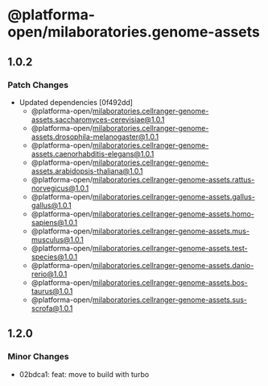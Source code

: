 # @platforma-open/milaboratories.genome-assets

## 1.0.2

### Patch Changes

- Updated dependencies [0f492dd]
  - @platforma-open/milaboratories.cellranger-genome-assets.saccharomyces-cerevisiae@1.0.1
  - @platforma-open/milaboratories.cellranger-genome-assets.drosophila-melanogaster@1.0.1
  - @platforma-open/milaboratories.cellranger-genome-assets.caenorhabditis-elegans@1.0.1
  - @platforma-open/milaboratories.cellranger-genome-assets.arabidopsis-thaliana@1.0.1
  - @platforma-open/milaboratories.cellranger-genome-assets.rattus-norvegicus@1.0.1
  - @platforma-open/milaboratories.cellranger-genome-assets.gallus-gallus@1.0.1
  - @platforma-open/milaboratories.cellranger-genome-assets.homo-sapiens@1.0.1
  - @platforma-open/milaboratories.cellranger-genome-assets.mus-musculus@1.0.1
  - @platforma-open/milaboratories.cellranger-genome-assets.test-species@1.0.1
  - @platforma-open/milaboratories.cellranger-genome-assets.danio-rerio@1.0.1
  - @platforma-open/milaboratories.cellranger-genome-assets.bos-taurus@1.0.1
  - @platforma-open/milaboratories.cellranger-genome-assets.sus-scrofa@1.0.1

## 1.2.0

### Minor Changes

- 02bdca1: feat: move to build with turbo
